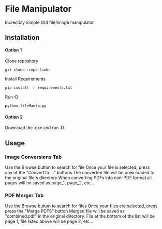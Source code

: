 # File Manipulator

Incredibly Simple GUI file/image manipulator

## Installation

####   Option 1

Clone repository
```bash
git clone <repo-link>
```
Install Requirements
```bash
pip install -r requirements.txt
```
Run :D
```bash
python fileManip.py
```

####   Option 2

Download the .exe and run :D
    
## Usage

### Image Conversions Tab
Use the Browse button to search for file
Once your file is selected, press any of the "Convert to ..." buttons
The converted file will be downloaded to the original file's directory
When converting PDFs into non-PDF format all pages will be saved as page_1, page_2, etc...

### PDF Merger Tab
Use the Browse button to search for files
Once your files are selected, press press the "Merge PDFS" button
Merged file will be saved as "combined.pdf" in the original directory.
File at the bottom of the list will be page 1, file listed above will be page 2, etc...

